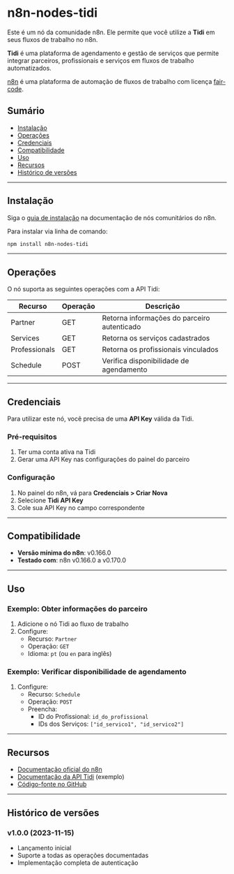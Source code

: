 # n8n-nodes-tidi

Este é um nó da comunidade n8n. Ele permite que você utilize a **Tidi** em seus fluxos de trabalho no n8n.

**Tidi** é uma plataforma de agendamento e gestão de serviços que permite integrar parceiros, profissionais e serviços em fluxos de trabalho automatizados.

[n8n](https://n8n.io/) é uma plataforma de automação de fluxos de trabalho com licença [fair-code](https://docs.n8n.io/reference/license/).

## Sumário
- [Instalação](#instalação)
- [Operações](#operações)
- [Credenciais](#credenciais)
- [Compatibilidade](#compatibilidade)
- [Uso](#uso)
- [Recursos](#recursos)
- [Histórico de versões](#histórico-de-versões)

---

## Instalação

Siga o [guia de instalação](https://docs.n8n.io/integrations/community-nodes/installation/) na documentação de nós comunitários do n8n.

Para instalar via linha de comando:
```bash
npm install n8n-nodes-tidi
```

---

## Operações

O nó suporta as seguintes operações com a API Tidi:

| Recurso       | Operação | Descrição                              |
|--------------|----------|----------------------------------------|
| Partner      | GET      | Retorna informações do parceiro autenticado |
| Services     | GET      | Retorna os serviços cadastrados        |
| Professionals| GET      | Retorna os profissionais vinculados    |
| Schedule     | POST     | Verifica disponibilidade de agendamento |

---

## Credenciais

Para utilizar este nó, você precisa de uma **API Key** válida da Tidi.

### Pré-requisitos
1. Ter uma conta ativa na Tidi
2. Gerar uma API Key nas configurações do painel do parceiro

### Configuração
1. No painel do n8n, vá para **Credenciais > Criar Nova**
2. Selecione **Tidi API Key**
3. Cole sua API Key no campo correspondente

---

## Compatibilidade

- **Versão mínima do n8n**: v0.166.0
- **Testado com**: n8n v0.166.0 a v0.170.0

---

## Uso

### Exemplo: Obter informações do parceiro
1. Adicione o nó Tidi ao fluxo de trabalho
2. Configure:
   - Recurso: `Partner`
   - Operação: `GET`
   - Idioma: `pt` (ou `en` para inglês)

### Exemplo: Verificar disponibilidade de agendamento
1. Configure:
   - Recurso: `Schedule`
   - Operação: `POST`
   - Preencha:
     - ID do Profissional: `id_do_profissional`
     - IDs dos Serviços: `["id_servico1", "id_servico2"]`

---

## Recursos

* [Documentação oficial do n8n](https://docs.n8n.io/)
* [Documentação da API Tidi](https://docs.tidi.com.br/) (exemplo)
* [Código-fonte no GitHub](https://github.com/seu-usuario/n8n-nodes-tidi)

---

## Histórico de versões

### v1.0.0 (2023-11-15)
- Lançamento inicial
- Suporte a todas as operações documentadas
- Implementação completa de autenticação